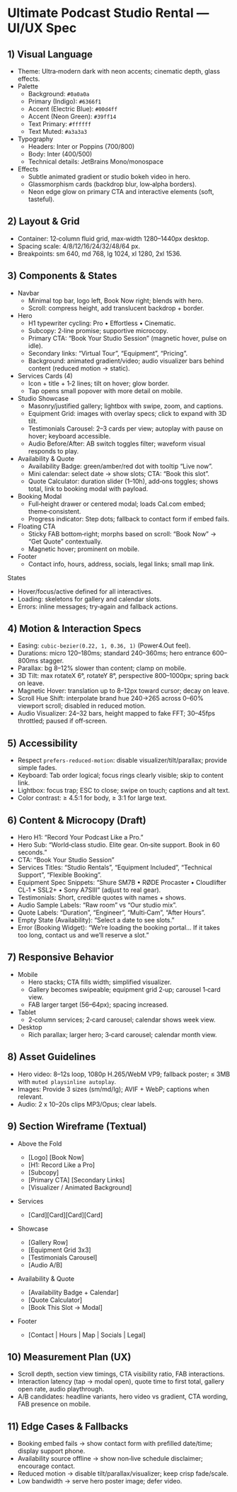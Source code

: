 # Ultimate Podcast Studio Rental — UI/UX Spec

## 1) Visual Language
- Theme: Ultra‑modern dark with neon accents; cinematic depth, glass effects.
- Palette
  - Background: `#0a0a0a`
  - Primary (Indigo): `#6366f1`
  - Accent (Electric Blue): `#00d4ff`
  - Accent (Neon Green): `#39ff14`
  - Text Primary: `#ffffff`
  - Text Muted: `#a3a3a3`
- Typography
  - Headers: Inter or Poppins (700/800)
  - Body: Inter (400/500)
  - Technical details: JetBrains Mono/monospace
- Effects
  - Subtle animated gradient or studio bokeh video in hero.
  - Glassmorphism cards (backdrop blur, low‑alpha borders).
  - Neon edge glow on primary CTA and interactive elements (soft, tasteful).

## 2) Layout & Grid
- Container: 12‑column fluid grid, max‑width 1280–1440px desktop.
- Spacing scale: 4/8/12/16/24/32/48/64 px.
- Breakpoints: sm 640, md 768, lg 1024, xl 1280, 2xl 1536.

## 3) Components & States
- Navbar
  - Minimal top bar, logo left, Book Now right; blends with hero.
  - Scroll: compress height, add translucent backdrop + border.
- Hero
  - H1 typewriter cycling: Pro • Effortless • Cinematic.
  - Subcopy: 2‑line promise; supportive microcopy.
  - Primary CTA: “Book Your Studio Session” (magnetic hover, pulse on idle).
  - Secondary links: “Virtual Tour”, “Equipment”, “Pricing”.
  - Background: animated gradient/video; audio visualizer bars behind content (reduced motion → static).
- Services Cards (4)
  - Icon + title + 1‑2 lines; tilt on hover; glow border.
  - Tap opens small popover with more detail on mobile.
- Studio Showcase
  - Masonry/justified gallery; lightbox with swipe, zoom, and captions.
  - Equipment Grid: images with overlay specs; click to expand with 3D tilt.
  - Testimonials Carousel: 2–3 cards per view; autoplay with pause on hover; keyboard accessible.
  - Audio Before/After: AB switch toggles filter; waveform visual responds to play.
- Availability & Quote
  - Availability Badge: green/amber/red dot with tooltip “Live now”.
  - Mini calendar: select date → show slots; CTA: “Book this slot”.
  - Quote Calculator: duration slider (1–10h), add‑ons toggles; shows total, link to booking modal with payload.
- Booking Modal
  - Full‑height drawer or centered modal; loads Cal.com embed; theme‑consistent.
  - Progress indicator: Step dots; fallback to contact form if embed fails.
- Floating CTA
  - Sticky FAB bottom‑right; morphs based on scroll: “Book Now” → “Get Quote” contextually.
  - Magnetic hover; prominent on mobile.
- Footer
  - Contact info, hours, address, socials, legal links; small map link.

States
- Hover/focus/active defined for all interactives.
- Loading: skeletons for gallery and calendar slots.
- Errors: inline messages; try‑again and fallback actions.

## 4) Motion & Interaction Specs
- Easing: `cubic-bezier(0.22, 1, 0.36, 1)` (Power4.Out feel).
- Durations: micro 120–180ms; standard 240–360ms; hero entrance 600–800ms stagger.
- Parallax: bg 8–12% slower than content; clamp on mobile.
- 3D Tilt: max rotateX 6°, rotateY 8°, perspective 800–1000px; spring back on leave.
- Magnetic Hover: translation up to 8–12px toward cursor; decay on leave.
- Scroll Hue Shift: interpolate brand hue 240→265 across 0–60% viewport scroll; disabled in reduced motion.
- Audio Visualizer: 24–32 bars, height mapped to fake FFT; 30–45fps throttled; paused if off‑screen.

## 5) Accessibility
- Respect `prefers-reduced-motion`: disable visualizer/tilt/parallax; provide simple fades.
- Keyboard: Tab order logical; focus rings clearly visible; skip to content link.
- Lightbox: focus trap; ESC to close; swipe on touch; captions and alt text.
- Color contrast: ≥ 4.5:1 for body, ≥ 3:1 for large text.

## 6) Content & Microcopy (Draft)
- Hero H1: “Record Your Podcast Like a Pro.”
- Hero Sub: “World‑class studio. Elite gear. On‑site support. Book in 60 seconds.”
- CTA: “Book Your Studio Session”
- Services Titles: “Studio Rentals”, “Equipment Included”, “Technical Support”, “Flexible Booking”.
- Equipment Spec Snippets: “Shure SM7B • RØDE Procaster • Cloudlifter CL‑1 • SSL2+ • Sony A7SIII” (adjust to real gear).
- Testimonials: Short, credible quotes with names + shows.
- Audio Sample Labels: “Raw room” vs “Our studio mix”.
- Quote Labels: “Duration”, “Engineer”, “Multi‑Cam”, “After Hours”.
- Empty State (Availability): “Select a date to see slots.”
- Error (Booking Widget): “We’re loading the booking portal… If it takes too long, contact us and we’ll reserve a slot.”

## 7) Responsive Behavior
- Mobile
  - Hero stacks; CTA fills width; simplified visualizer.
  - Gallery becomes swipeable; equipment grid 2‑up; carousel 1‑card view.
  - FAB larger target (56–64px); spacing increased.
- Tablet
  - 2‑column services; 2‑card carousel; calendar shows week view.
- Desktop
  - Rich parallax; larger hero; 3‑card carousel; calendar month view.

## 8) Asset Guidelines
- Hero video: 8–12s loop, 1080p H.265/WebM VP9; fallback poster; ≤ 3MB with `muted playsinline autoplay`.
- Images: Provide 3 sizes (sm/md/lg); AVIF + WebP; captions when relevant.
- Audio: 2 x 10–20s clips MP3/Opus; clear labels.

## 9) Section Wireframe (Textual)
- Above the Fold
  - [Logo]                           [Book Now]
  - [H1: Record Like a Pro]
  - [Subcopy]
  - [Primary CTA] [Secondary Links]
  - [Visualizer / Animated Background]

- Services
  - [Card][Card][Card][Card]

- Showcase
  - [Gallery Row]
  - [Equipment Grid 3x3]
  - [Testimonials Carousel]
  - [Audio A/B]

- Availability & Quote
  - [Availability Badge + Calendar]
  - [Quote Calculator]
  - [Book This Slot → Modal]

- Footer
  - [Contact | Hours | Map | Socials | Legal]

## 10) Measurement Plan (UX)
- Scroll depth, section view timings, CTA visibility ratio, FAB interactions.
- Interaction latency (tap → modal open), quote time to first total, gallery open rate, audio playthrough.
- A/B candidates: headline variants, hero video vs gradient, CTA wording, FAB presence on mobile.

## 11) Edge Cases & Fallbacks
- Booking embed fails → show contact form with prefilled date/time; display support phone.
- Availability source offline → show non‑live schedule disclaimer; encourage contact.
- Reduced motion → disable tilt/parallax/visualizer; keep crisp fade/scale.
- Low bandwidth → serve hero poster image; defer video.


